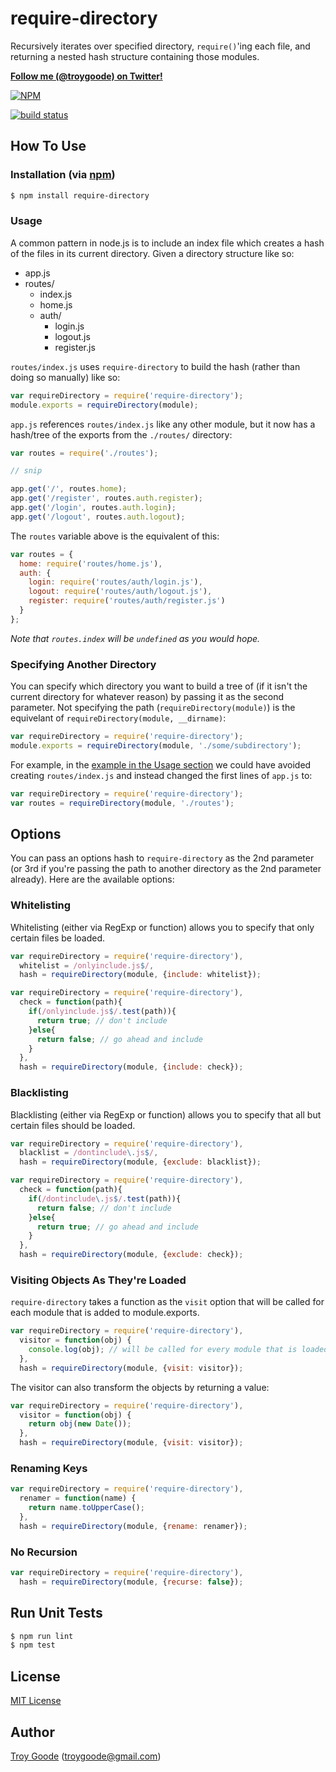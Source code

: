 # require-directory

Recursively iterates over specified directory, `require()`'ing each file, and returning a nested hash structure
containing those modules.

**[Follow me (@troygoode) on Twitter!](https://twitter.com/intent/user?screen_name=troygoode)**

[![NPM](https://nodei.co/npm/require-directory.png?downloads=true&stars=true)](https://nodei.co/npm/require-directory/)

[![build status](https://secure.travis-ci.org/troygoode/node-require-directory.png)](http://travis-ci.org/troygoode/node-require-directory)

## How To Use

### Installation (via [npm](https://npmjs.org/package/require-directory))

```bash
$ npm install require-directory
```

### Usage

A common pattern in node.js is to include an index file which creates a hash of the files in its current directory.
Given a directory structure like so:

* app.js
* routes/
    * index.js
    * home.js
    * auth/
        * login.js
        * logout.js
        * register.js

`routes/index.js` uses `require-directory` to build the hash (rather than doing so manually) like so:

```javascript
var requireDirectory = require('require-directory');
module.exports = requireDirectory(module);
```

`app.js` references `routes/index.js` like any other module, but it now has a hash/tree of the exports from
the `./routes/` directory:

```javascript
var routes = require('./routes');

// snip

app.get('/', routes.home);
app.get('/register', routes.auth.register);
app.get('/login', routes.auth.login);
app.get('/logout', routes.auth.logout);
```

The `routes` variable above is the equivalent of this:

```javascript
var routes = {
  home: require('routes/home.js'),
  auth: {
    login: require('routes/auth/login.js'),
    logout: require('routes/auth/logout.js'),
    register: require('routes/auth/register.js')
  }
};
```

*Note that `routes.index` will be `undefined` as you would hope.*

### Specifying Another Directory

You can specify which directory you want to build a tree of (if it isn't the current directory for whatever reason) by
passing it as the second parameter. Not specifying the path (`requireDirectory(module)`) is the equivelant
of `requireDirectory(module, __dirname)`:

```javascript
var requireDirectory = require('require-directory');
module.exports = requireDirectory(module, './some/subdirectory');
```

For example, in the [example in the Usage section](#usage) we could have avoided creating `routes/index.js` and instead
changed the first lines of `app.js` to:

```javascript
var requireDirectory = require('require-directory');
var routes = requireDirectory(module, './routes');
```

## Options

You can pass an options hash to `require-directory` as the 2nd parameter (or 3rd if you're passing the path to another
directory as the 2nd parameter already). Here are the available options:

### Whitelisting

Whitelisting (either via RegExp or function) allows you to specify that only certain files be loaded.

```javascript
var requireDirectory = require('require-directory'),
  whitelist = /onlyinclude.js$/,
  hash = requireDirectory(module, {include: whitelist});
```

```javascript
var requireDirectory = require('require-directory'),
  check = function(path){
    if(/onlyinclude.js$/.test(path)){
      return true; // don't include
    }else{
      return false; // go ahead and include
    }
  },
  hash = requireDirectory(module, {include: check});
```

### Blacklisting

Blacklisting (either via RegExp or function) allows you to specify that all but certain files should be loaded.

```javascript
var requireDirectory = require('require-directory'),
  blacklist = /dontinclude\.js$/,
  hash = requireDirectory(module, {exclude: blacklist});
```

```javascript
var requireDirectory = require('require-directory'),
  check = function(path){
    if(/dontinclude\.js$/.test(path)){
      return false; // don't include
    }else{
      return true; // go ahead and include
    }
  },
  hash = requireDirectory(module, {exclude: check});
```

### Visiting Objects As They're Loaded

`require-directory` takes a function as the `visit` option that will be called for each module that is added to
module.exports.

```javascript
var requireDirectory = require('require-directory'),
  visitor = function(obj) {
    console.log(obj); // will be called for every module that is loaded
  },
  hash = requireDirectory(module, {visit: visitor});
```

The visitor can also transform the objects by returning a value:

```javascript
var requireDirectory = require('require-directory'),
  visitor = function(obj) {
    return obj(new Date());
  },
  hash = requireDirectory(module, {visit: visitor});
```

### Renaming Keys

```javascript
var requireDirectory = require('require-directory'),
  renamer = function(name) {
    return name.toUpperCase();
  },
  hash = requireDirectory(module, {rename: renamer});
```

### No Recursion

```javascript
var requireDirectory = require('require-directory'),
  hash = requireDirectory(module, {recurse: false});
```

## Run Unit Tests

```bash
$ npm run lint
$ npm test
```

## License

[MIT License](http://www.opensource.org/licenses/mit-license.php)

## Author

[Troy Goode](https://github.com/TroyGoode) ([troygoode@gmail.com](mailto:troygoode@gmail.com))


